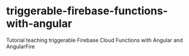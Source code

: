 # triggerable-firebase-functions-with-angular
Tutorial teaching triggerable Firebase Cloud Functions with Angular and AngularFire
